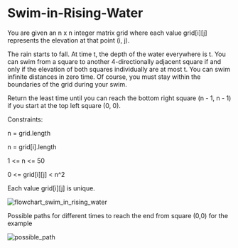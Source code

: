 # Swim-in-Rising-Water

You are given an n x n integer matrix grid where each value grid[i][j] represents the elevation at that point (i, j).

The rain starts to fall. At time t, the depth of the water everywhere is t. You can swim from a square to another 4-directionally adjacent square if and only if the elevation of both squares individually are at most t. You can swim infinite distances in zero time. Of course, you must stay within the boundaries of the grid during your swim.

Return the least time until you can reach the bottom right square (n - 1, n - 1) if you start at the top left square (0, 0).

Constraints:

n = grid.length

n = grid[i].length

1 <= n <= 50

0 <= grid[i][j] < n^2

Each value grid[i][j] is unique.

![flowchart_swim_in_rising_water](https://github.com/ParvinBayati/Swim-in-Rising-Water/assets/91033182/60c22ff3-4740-4067-be9b-ff76ca6a2887)

Possible paths for different times to reach the end from square (0,0) for the example

![possible_path](https://github.com/ParvinBayati/Swim-in-Rising-Water/assets/91033182/cbfc049b-df06-42a9-a9a3-53e49197e293)
